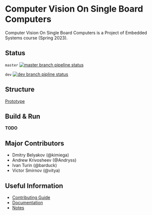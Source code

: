 # Computer Vision On Single Board Computers

Computer Vision On Single Board Computers is a
Project of Embedded Systems course (Spring 2023).

## Status

`master` [![master branch pipeline status](https://gitlab.se.ifmo.ru/vidianiv/projects/badges/master/pipeline.svg)](https://gitlab.se.ifmo.ru/vidianiv/projects/-/commits/master)

`dev` [![dev branch pipline status](https://gitlab.se.ifmo.ru/vidianiv/projects/badges/dev/pipeline.svg)](https://gitlab.se.ifmo.ru/vidianiv/projects/-/commits/dev)

## Structure

[Prototype](./prototype/README.md)

## Build & Run

**TODO**

## Major Contributors

- Dmitry Belyakov (@kimiega)
- Andrew Krivosheev (@Andryss)
- Ivan Turin (@barduck)
- Victor Smirnov (@vitya)

## Useful Information

- [Contributing Guide](./doc/CONTRIBUTING.md)
- [Documentation](./doc/README.md)
- [Notes](./doc/note/README.md)
